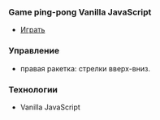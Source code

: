 ### Game ping-pong Vanilla JavaScript

* [Играть](https://yaroslavleyman.github.io/ping-pong-js/)

### Управление

* правая ракетка: стрелки вверх-вниз.

### Технологии

* Vanilla JavaScript